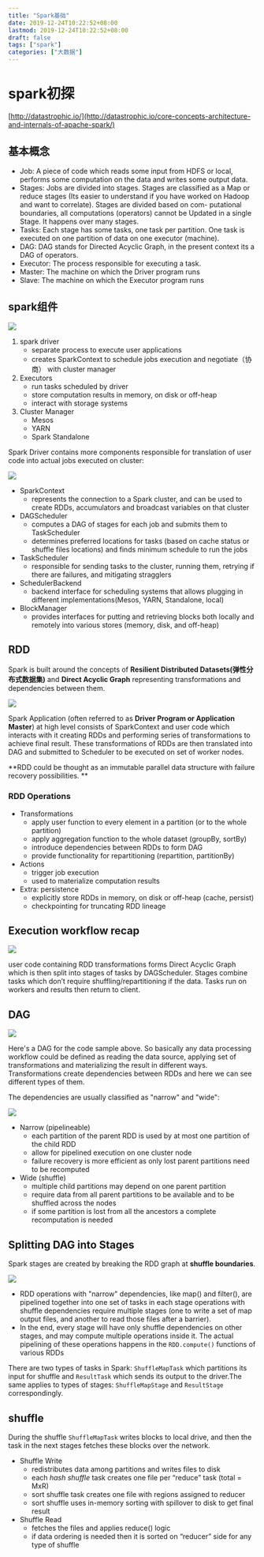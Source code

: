 ```yaml
---
title: "Spark基础"
date: 2019-12-24T10:22:52+08:00
lastmod: 2019-12-24T10:22:52+08:00
draft: false
tags: ["spark"]
categories: ["大数据"]
---
```


# spark初探

[http://datastrophic.io/](http://datastrophic.io/core-concepts-architecture-and-internals-of-apache-spark/)

## 基本概念

- Job: A piece of code which reads some input from HDFS or local, performs some computation on the data and writes some output data.
- Stages: Jobs are divided into stages. Stages are classified as a Map or reduce stages (Its easier to understand if you have worked on Hadoop and want to correlate). Stages are divided based on com- putational boundaries, all computations (operators) cannot be Updated in a single Stage. It happens over many stages.
- Tasks: Each stage has some tasks, one task per partition. One task is executed on one partition of data on one executor (machine).
- DAG: DAG stands for Directed Acyclic Graph, in the present context its a DAG of operators.
- Executor: The process responsible for executing a task.
- Master: The machine on which the Driver program runs
- Slave: The machine on which the Executor program runs

## spark组件

![](http://datastrophic.io/content/images/2016/03/Spark-Cluster-Architecture--1-.png)

1. spark driver
   - separate process to execute user applications
   - creates SparkContext to schedule jobs execution and negotiate（协商） with cluster manager
2. Executors
   - run tasks scheduled by driver
   - store computation results in memory, on disk or off-heap
   - interact with storage systems
3. Cluster Manager
   - Mesos
   - YARN
   - Spark Standalone

Spark Driver contains more components responsible for translation of user code into actual jobs executed on cluster:

![](http://datastrophic.io/content/images/2016/03/Spark-Overview--1-.png)

- SparkContext
  - represents the connection to a Spark cluster, and can be used to create RDDs, accumulators and broadcast variables on that cluster
- DAGScheduler
  - computes a DAG of stages for each job and submits them to TaskScheduler
  - determines preferred locations for tasks (based on cache status or shuffle files locations) and finds minimum schedule to run the jobs
- TaskScheduler
  - responsible for sending tasks to the cluster, running them, retrying if there are failures, and mitigating stragglers
- SchedulerBackend
  - backend interface for scheduling systems that allows plugging in different implementations(Mesos, YARN, Standalone, local)
- BlockManager
  - provides interfaces for putting and retrieving blocks both locally and remotely into various stores (memory, disk, and off-heap)

## RDD

Spark is built around the concepts of **Resilient Distributed Datasets(弹性分布式数据集)** and **Direct Acyclic Graph** representing transformations and dependencies between them.

![](http://datastrophic.io/content/images/2016/03/Spark-Overview--1-.png)

Spark Application (often referred to as **Driver Program or Application Master**) at high level consists of SparkContext and user code which interacts with it creating RDDs and performing series of transformations to achieve final result. These transformations of RDDs are then translated into DAG and submitted to Scheduler to be executed on set of worker nodes.

**RDD could be thought as an immutable parallel data structure with failure recovery possibilities. **

### RDD Operations

- Transformations
  - apply user function to every element in a partition (or to the whole partition)
  - apply aggregation function to the whole dataset (groupBy, sortBy)
  - introduce dependencies between RDDs to form DAG
  - provide functionality for repartitioning (repartition, partitionBy)
- Actions
  - trigger job execution
  - used to materialize computation results
- Extra: persistence
  - explicitly store RDDs in memory, on disk or off-heap (cache, persist)
  - checkpointing for truncating RDD lineage

## Execution workflow recap

![](http://datastrophic.io/content/images/2016/03/Spark-Scheduling-Process.png)

user code containing RDD transformations forms Direct Acyclic Graph which is then split into stages of tasks by DAGScheduler. Stages combine tasks which don’t require shuffling/repartitioning if the data. Tasks run on workers and results then return to client.

## DAG

![](http://datastrophic.io/content/images/2016/03/Logical-view.png)

Here's a DAG for the code sample above. So basically any data processing workflow could be defined as reading the data source, applying set of transformations and materializing the result in different ways. Transformations create dependencies between RDDs and here we can see different types of them.

The dependencies are usually classified as "narrow" and "wide":

![](http://datastrophic.io/content/images/2016/03/Dependency-Types--1-.png)

- Narrow (pipelineable)
  - each partition of the parent RDD is used by at most one partition of the child RDD
  - allow for pipelined execution on one cluster node
  - failure recovery is more efficient as only lost parent partitions need to be recomputed
- Wide (shuffle)
  - multiple child partitions may depend on one parent partition
  - require data from all parent partitions to be available and to be shuffled across the nodes
  - if some partition is lost from all the ancestors a complete recomputation is needed

## Splitting DAG into Stages

Spark stages are created by breaking the RDD graph at **shuffle boundaries**.

![](http://datastrophic.io/content/images/2016/03/Making-Stages-from-DAG--2-.png)

- RDD operations with "narrow" dependencies, like map() and filter(), are pipelined together into one set of tasks in each stage operations with shuffle dependencies require multiple stages (one to write a set of map output files, and another to read those files after a barrier).
- In the end, every stage will have only shuffle dependencies on other stages, and may compute multiple operations inside it. The actual pipelining of these operations happens in the `RDD.compute()` functions of various RDDs

There are two types of tasks in Spark: `ShuffleMapTask` which partitions its input for shuffle and `ResultTask` which sends its output to the driver.The same applies to types of stages: `ShuffleMapStage` and `ResultStage` correspondingly.

## shuffle

During the shuffle `ShuffleMapTask` writes blocks to local drive, and then the task in the next stages fetches these blocks over the network.

- Shuffle Write
  - redistributes data among partitions and writes files to disk
  - each *hash shuffle* task creates one file per “reduce” task (total = MxR)
  - sort shuffle task creates one file with regions assigned to reducer
  - sort shuffle uses in-memory sorting with spillover to disk to get final result
- Shuffle Read
  - fetches the files and applies reduce() logic
  - if data ordering is needed then it is sorted on “reducer” side for any type of shuffle







